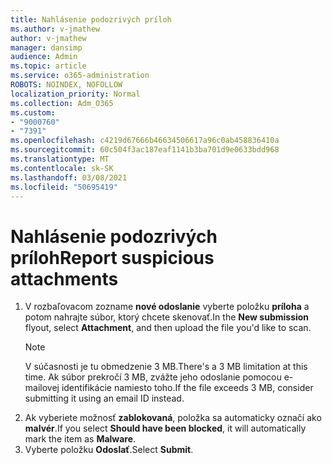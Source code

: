 ```yaml
---
title: Nahlásenie podozrivých príloh
ms.author: v-jmathew
author: v-jmathew
manager: dansimp
audience: Admin
ms.topic: article
ms.service: o365-administration
ROBOTS: NOINDEX, NOFOLLOW
localization_priority: Normal
ms.collection: Adm_O365
ms.custom:
- "9000760"
- "7391"
ms.openlocfilehash: c4219d67666b46634506617a96c0ab458836410a
ms.sourcegitcommit: 60c504f3ac187eaf1141b3ba701d9e0633bdd968
ms.translationtype: MT
ms.contentlocale: sk-SK
ms.lasthandoff: 03/08/2021
ms.locfileid: "50695419"
---
```

# <a name="report-suspicious-attachments"></a><span data-ttu-id="3ced3-102">Nahlásenie podozrivých príloh</span><span class="sxs-lookup"><span data-stu-id="3ced3-102">Report suspicious attachments</span></span>

1. <span data-ttu-id="3ced3-103">V rozbaľovacom zozname **nové odoslanie** vyberte položku **príloha** a potom nahrajte súbor, ktorý chcete skenovať.</span><span class="sxs-lookup"><span data-stu-id="3ced3-103">In the **New submission** flyout, select **Attachment**, and then upload the file you'd like to scan.</span></span>
    > [!NOTE]
    > <span data-ttu-id="3ced3-104">V súčasnosti je tu obmedzenie 3 MB.</span><span class="sxs-lookup"><span data-stu-id="3ced3-104">There's a 3 MB limitation at this time.</span></span> <span data-ttu-id="3ced3-105">Ak súbor prekročí 3 MB, zvážte jeho odoslanie pomocou e-mailovej identifikácie namiesto toho.</span><span class="sxs-lookup"><span data-stu-id="3ced3-105">If the file exceeds 3 MB, consider submitting it using an email ID instead.</span></span>
2. <span data-ttu-id="3ced3-106">Ak vyberiete možnosť **zablokovaná**, položka sa automaticky označí ako **malvér**.</span><span class="sxs-lookup"><span data-stu-id="3ced3-106">If you select **Should have been blocked**, it will automatically mark the item as **Malware**.</span></span>
3. <span data-ttu-id="3ced3-107">Vyberte položku **Odoslať**.</span><span class="sxs-lookup"><span data-stu-id="3ced3-107">Select **Submit**.</span></span>
